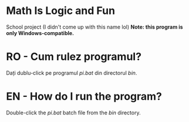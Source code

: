 # Math Is Logic and Fun
School project (I didn't come up with this name lol)
**Note: this program is only Windows-compatible.**
# RO - Cum rulez programul?
Dați dublu-click pe programul _pi.bat_ din directorul _bin_.
# EN - How do I run the program?
Double-click the _pi.bat_ batch file from the _bin_ directory.
